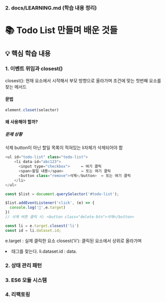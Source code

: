 ### 2. **docs/LEARNING.md** (학습 내용 정리)
# 📚 Todo List 만들며 배운 것들




## 💡 핵심 학습 내용

### 1. 이벤트 위임과 closest()
closest(): 현재 요소에서 시작해서 부모 방향으로 올라가며 조건에 맞는 첫번째 요소를 찾는 메서드 

#### 문법
```js
element.closet(selector)
```

#### 왜 사용해야 할까? 
##### 문제 상황
삭제 button이 아닌 할일 목록이 적혀있는 li자체가 삭제되어야 함
```js
<ul id="todo-list" class="todo-list">
	<li data-id="abc123">
	  <input type="checkbox">     ← 여기 클릭
	  <span>할일 내용</span>        ← 또는 여기 클릭  
	  <button class="remove">삭제</button>  ← 또는 여기 클릭
	</li>
</ul>
```

```js
const $list = document.querySelector('#todo-list');

$list.addEventListener('click', (e) => {
  console.log('🐶',e.target)
})
// 삭제 버튼 클릭 시: <button class="delete-btn">삭제</button>
```
```js
const li = e.target.closest('li')
const id = li.dataset.id;
```

e.target : 실제 클릭한 요소
closest('li'): 클릭된 요소에서 상위로 올라가며 <li>태그를 찾는다.
li.dataset.id : data.




### 2. 상태 관리 패턴


### 3. ES6 모듈 시스템


### 4. 리팩토링